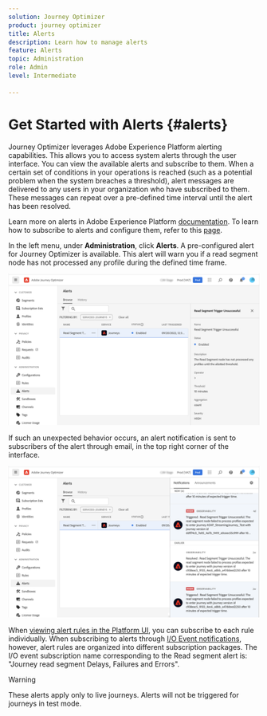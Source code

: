 ```yaml
---
solution: Journey Optimizer
product: journey optimizer
title: Alerts
description: Learn how to manage alerts
feature: Alerts
topic: Administration
role: Admin
level: Intermediate

---
```

# Get Started with Alerts {#alerts}

Journey Optimizer leverages Adobe Experience Platform alerting capabilities. This allows you to access system alerts through the user interface. You can view the available alerts and subscribe to them. When a certain set of conditions in your operations is reached (such as a potential problem when the system breaches a threshold), alert messages are delivered to any users in your organization who have subscribed to them. These messages can repeat over a pre-defined time interval until the alert has been resolved.

Learn more on alerts in Adobe Experience Platform [documentation](https://experienceleague.adobe.com/docs/experience-platform/observability/alerts/overview.html).
To learn how to subscribe to alerts and configure them, refer to this [page](https://experienceleague.adobe.com/docs/experience-platform/observability/alerts/ui.html).

In the left menu, under **Administration**, click **Alerts**. A pre-configured alert for Journey Optimizer is available. This alert will warn you if a read segment node has not processed any profile during the defined time frame.

![](assets/alerts1.png)

If such an unexpected behavior occurs, an alert notification is sent to subscribers of the alert through email, in the top right corner of the interface.

![](assets/alerts2.png)

When [viewing alert rules in the Platform UI](https://experienceleague.adobe.com/docs/experience-platform/observability/alerts/ui.html), you can subscribe to each rule individually. When subscribing to alerts through [I/O Event notifications](https://experienceleague.adobe.com/docs/experience-platform/observability/alerts/subscribe.html), however, alert rules are organized into different subscription packages. The I/O event subscription name corresponding to the Read segment alert is: "Journey read segment Delays, Failures and Errors".

>[!WARNING]
>
>These alerts apply only to live journeys. Alerts will not be triggered for journeys in test mode.